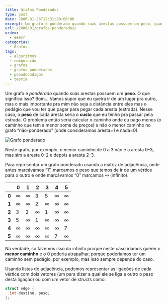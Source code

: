 ```yaml
---
title: Grafos Ponderados
type: post
date: 2006-01-26T12:31:20+00:00
excerpt: Um grafo é ponderado quando suas arestas possuem um peso, quando há um custo para ir de um vértice a outro. Vamos ver como representar um grafo ponderado...
url: /2006/01/grafos-ponderados/
ordem:
  - eeerr
categorias:
  - Grafos
tags:
  - algoritmos
  - computação
  - grafos
  - grafos ponderados
  - pseudocódigos
  - teoria
---
```


Um grafo é _ponderado_ quando suas arestas possuem um **peso**. O que significa isso? Bom… Vamos supor que eu queira ir de um lugar pra outro, mas o mais importante pra mim não seja a distância entre eles mas o pedágio que vou ter que pagar para pegar cada aresta (estrada). Nesse caso, o **peso** de cada aresta seria o **custo** que eu tenho pra passar pela estrada. O problema então seria calcular o caminho onde eu pago menos (o caminho que tem a menor soma de preços) e não o menor caminho no grafo “não-ponderado” (onde consideramos aresta=1 e nada=0).

![Grafo ponderado](/wp-content/uploads/2006/01/GRVIZ04113_001.png)

Neste grafo, por exemplo, o menor caminho de 0 a 3 não é a aresta 0–3, mas sim a aresta 0–2 e depois a aresta 2–3.

Para representar um grafo ponderado usando a matriz de adjacência, onde antes marcávamos “1”, marcamos o peso que temos de ir de um vértice para o outro e onde marcávamos “0” marcamos $\infty{}$ (infinito).

|       | 0        | 1        | 2        | 3        | 4        | 5        |
| ----- | -------- | -------- | -------- | -------- | -------- | -------- |
| **0** | $\infty$ | $\infty$ | 3        | 5        | $\infty$ | $\infty$ |
| **1** | $\infty$ | $\infty$ | 2        | $\infty$ | $\infty$ | $\infty$ |
| **2** | 3        | 2        | $\infty$ | 1        | $\infty$ | $\infty$ |
| **3** | 5        | $\infty$ | 1        | $\infty$ | $\infty$ | $\infty$ |
| **4** | $\infty$ | $\infty$ | $\infty$ | $\infty$ | $\infty$ | 7        |
| **5** | $\infty$ | $\infty$ | $\infty$ | $\infty$ | 7        | $\infty$ |

Na verdade, só fazemos isso do infinito porque neste caso iríamos querer o **menor caminho** e o 0 poderia atrapalhar, porque poderíamos ter um caminho sem pedágio, por exemplo, mas isso sempre depende do caso.

Usando listas de adjacência, podemos representar as ligações de cada vértice com dois vetores (um para dizer a qual ele se liga e outro o peso desta ligação) ou com um vetor de <em>struct</em>s como:

```cpp
struct edge {
  int destino, peso;
};
```
